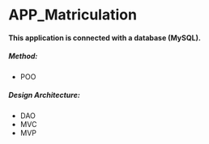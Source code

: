 # APP_Matriculation
#### This application is connected with a database (MySQL).
##### Method:
- POO
##### Design Architecture:
- DAO
- MVC
- MVP
